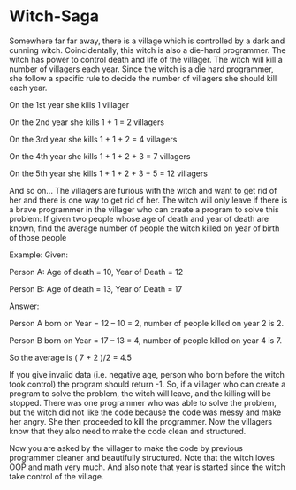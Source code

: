 # Witch-Saga

Somewhere far far away, there is a village which is controlled by a dark and cunning witch.
Coincidentally, this witch is also a die-hard programmer.
The witch has power to control death and life of the villager.
The witch will kill a number of villagers each year.
Since the witch is a die hard programmer, she follow a specific rule to decide the number of villagers
she should kill each year.

On the 1st year she kills 1 villager

On the 2nd year she kills 1 + 1 = 2 villagers

On the 3rd year she kills 1 + 1 + 2 = 4 villagers

On the 4th year she kills 1 + 1 + 2 + 3 = 7 villagers

On the 5th year she kills 1 + 1 + 2 + 3 + 5 = 12 villagers

And so on...
The villagers are furious with the witch and want to get rid of her and there is one way to get rid of
her.
The witch will only leave if there is a brave programmer in the villager who can create a program to
solve this problem:
If given two people whose age of death and year of death are known, find the average number of
people the witch killed on year of birth of those people

Example:
Given:

Person A: Age of death = 10, Year of Death = 12

Person B: Age of death = 13, Year of Death = 17

Answer:

Person A born on Year = 12 – 10 = 2, number of people killed on year 2 is 2.

Person B born on Year = 17 – 13 = 4, number of people killed on year 4 is 7.

So the average is ( 7 + 2 )/2 = 4.5

If you give invalid data (i.e. negative age, person who born before the witch took control) the
program should return -1.
So, if a villager who can create a program to solve the problem, the witch will leave, and the killing
will be stopped.
There was one programmer who was able to solve the problem, but the witch did not like the code
because the code was messy and make her angry.
She then proceeded to kill the programmer. Now the villagers know that they also need to make the
code clean and structured.

Now you are asked by the villager to make the code by previous programmer cleaner and beautifully
structured.
Note that the witch loves OOP and math very much. And also note that year is started since the
witch take control of the village.
